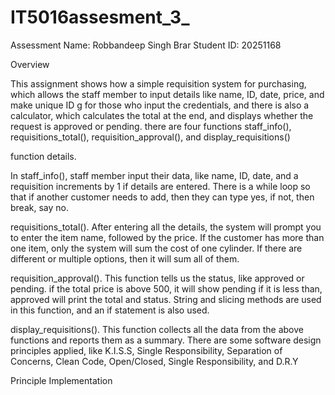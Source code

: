 # IT5016assesment_3_
Assessment 
Name: Robbandeep Singh Brar
Student ID: 20251168

Overview


This assignment shows how a simple requisition system for purchasing, which allows the staff member to input details like name, ID, date, price, and make unique ID g for those who input the credentials, and there is  also a calculator, which calculates the total at the end, and displays whether the request is approved or pending. there are four functions staff_info(), requisitions_total(), requisition_approval(), and display_requisitions()


function details.


In staff_info(), staff member input their data, like name, ID, date, and a requisition increments by 1 if details are entered. There is a while loop so that if another customer needs to add, then they can type yes, if not, then break, say no.


requisitions_total().   After entering all the details, the system will prompt you to enter the item name, followed by the price. If the customer has more than one item, only the system will sum the cost of one cylinder. If there are different or multiple options, then it will sum all of them.


requisition_approval(). This function tells us the status, like approved or pending. if the total price is above 500, it will show pending if it is less than, approved will print the total and status. String and slicing methods are used in this function, and an if statement is also used.


display_requisitions(). This function collects all the data from the above functions and reports them as a summary.
There are some software design principles applied, like K.I.S.S, Single Responsibility, Separation of Concerns, Clean Code, Open/Closed, Single Responsibility, and D.R.Y


Principle Implementation



